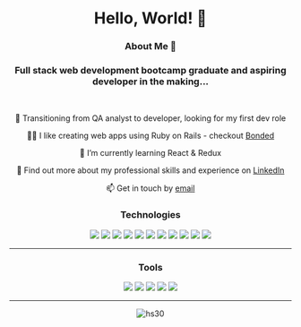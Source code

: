 <h1 align="center"> Hello, World! 👋</h1>

<h3 align="center">About Me 🚀</h3>
<h3 align="center">Full stack web development bootcamp graduate and aspiring developer in the making...</h3>
<br>
<p align="center">💼 Transitioning from QA analyst to developer, looking for my first dev role</p>

<p align="center">👨‍💻 I like creating web apps using Ruby on Rails - checkout <a href="https://bonded-friendships.herokuapp.com">Bonded</a>
 
<p align="center">🌱 I’m currently learning React & Redux</p>

<p align="center">📄 Find out more about my professional skills and experience on <a href="https://www.linkedin.com/in/huda-salameh/">LinkedIn</a></p>

<p align="center">📫 Get in touch by <a href="mailto:huda.salameh44@gmail.com" target="_blank">email</a></p>

<h3 align="center">Technologies</h3>
<div align="center">
<img src="https://img.shields.io/badge/Ruby-1015eb?style=for-the-badge&logo=ruby&logoColor=white">
<img src="https://img.shields.io/badge/Ruby_on_Rails-7d00de?style=for-the-badge&logo=ruby-on-rails&logoColor=white">
<img src="https://img.shields.io/badge/JavaScript-ae00cf?style=for-the-badge&logo=javascript&logoColor=white">
<img src="https://img.shields.io/badge/React-d200bd?style=for-the-badge&logo=react&logoColor=white">
<img src="https://img.shields.io/badge/HTML5-ff006d?style=for-the-badge&logo=html5&logoColor=white">
<img src="https://img.shields.io/badge/CSS-ff0059?&style=for-the-badge&logo=css3&logoColor=white">
<img src="https://img.shields.io/badge/Bootstrap-ff0046?style=for-the-badge&logo=bootstrap&logoColor=white">
<img src="https://img.shields.io/badge/PostgreSQL-ff3731?style=for-the-badge&logo=postgresql&logoColor=white">
<img src="https://img.shields.io/badge/SQLite-ff5f16?style=for-the-badge&logo=sqlite&logoColor=white">
<img src="https://img.shields.io/badge/Heroku-ff7d00?style=for-the-badge&logo=heroku&logoColor=white">
<img src="https://img.shields.io/badge/Markdown-e2fc03?style=for-the-badge&logo=markdown&logoColor=white">
<hr>
<h3 align="center">Tools</h3>
<img src="https://img.shields.io/badge/GIT-1015eb?style=for-the-badge&logo=git&logoColor=white">
<img src="https://img.shields.io/badge/Figma-fb009f?style=for-the-badge&logo=figma&logoColor=white">
<img src="https://img.shields.io/badge/Visual_Studio_Code-ff0046?style=for-the-badge&logo=visual%20studio%20code&logoColor=white">
<img src="https://img.shields.io/badge/Trello-ffa300?style=for-the-badge&logo=trello&logoColor=white">
<img src="https://img.shields.io/badge/windows%20terminal-e2fc03?style=for-the-badge&logo=windows%20terminal&logoColor=white">
</div>
<hr>

<div align="center">
<p><img align="center" src="https://github-readme-stats.vercel.app/api/top-langs?username=hs30&show_icons=true&locale=en&layout=compact" alt="hs30" /></p>
</div>
<!--
**hs30/hs30** is a ✨ _special_ ✨ repository because its `README.md` (this file) appears on your GitHub profile.

Here are some ideas to get you started:

- 🔭 I’m currently working on ...
- 🌱 I’m currently learning ...
- 👯 I’m looking to collaborate on ...
- 🤔 I’m looking for help with ...
- 💬 Ask me about ...
- 📫 How to reach me: ...
- 😄 Pronouns: ...
- ⚡ Fun fact: ...
-->
